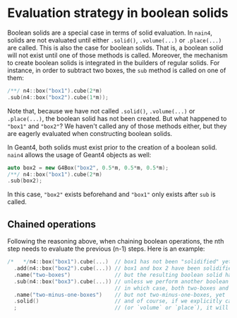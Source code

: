 # Evaluation strategy in boolean solids

Boolean solids are a special case in terms of solid evaluation. In
`nain4`, solids are not evaluated until either `.solid()`,
`.volume(...)` or `.place(...)` are called. This is also the case for
boolean solids. That is, a boolean solid will not exist until one of
those methods is called. Moreover, the mechanism to create boolean
solids is integrated in the builders of regular solids. For instance,
in order to subtract two boxes, the `sub` method is called on one of
them:

```c++
/**/ n4::box("box1").cube(2*m)
.sub(n4::box("box2").cube(1*m));
```

Note that, because we have not called `.solid()`, `.volume(...)` or
`.place(...)`, the boolean solid has not been created. But what
happened to `"box1"` and `"box2"`? We haven't called any of those
methods either, but they are eagerly evaluated when constructing
boolean solids.

In Geant4, both solids must exist prior to the creation of a boolean
solid. `nain4` allows the usage of Geant4 objects as well:

```c++
auto box2 = new G4Box("box2", 0.5*m, 0.5*m, 0.5*m);
/**/ n4::box("box1").cube(2*m)
.sub(box2);
```

In this case, `"box2"` exists beforehand and `"box1"` only exists
after `sub` is called.

## Chained operations

Following the reasoning above, when chaining boolean operations, the
nth step needs to evaluate the previous (n-1) steps. Here is an
example:

```c++
/*   */n4::box("box1").cube(...)  // box1 has not been "solidified" yet
  .add(n4::box("box2").cube(...)) // box1 and box 2 have been solidified
  .name("two-boxes")              // but the resulting boolean solid has not, yet
  .sub(n4::box("box3").cube(...)) // unless we perform another boolean operation
                                  // in which case, both two-boxes and box3 are solidified
  .name("two-minus-one-boxes")    // but not two-minus-one-boxes, yet
  .solid()                        // and of course, if we explicitly call `solid`
  ;                               // (or `volume` or `place`), it will be solidified
```


<!-- ## !!TODO!! -->

<!-- A summary of what needs to be explained: -->
<!-- + Calling any boolean method will eagerly evaluate both input solids, -->
<!--   but not the resuling boolean solid -->
<!-- + Applying the previous point to the concatenation of boolean -->
<!--   operations implies that for the nth call to a boolean method, the -->
<!--   previous (n-1) boolean operations must be evaluated. -->

<!-- Example: -->
<!--   ```c++ -->
<!--   /*   */n4::box("box1").cube(...)  // box1 has not been "solidified" yet -->
<!--     .add(n4::box("box2").cube(...)) // box1 and box 2 have been solidified -->
<!--     .name("two-boxes")              // but two-boxes has not, yet -->
<!--     .sub(n4::box("box3").cube(...)) // unless we perform another boolean operation -->
<!--                                     // in which case, both two-boxes and box3 are solidified -->
<!--     .name("two-minus-one-boxes")    // but not two-minus-one-boxes, yet -->
<!--     .solid()                        // and of course, if we explicitly call `solid` -->
<!--     ;                               // (or `volume` or `place`), it will be solidified -->
<!-- ``` -->
